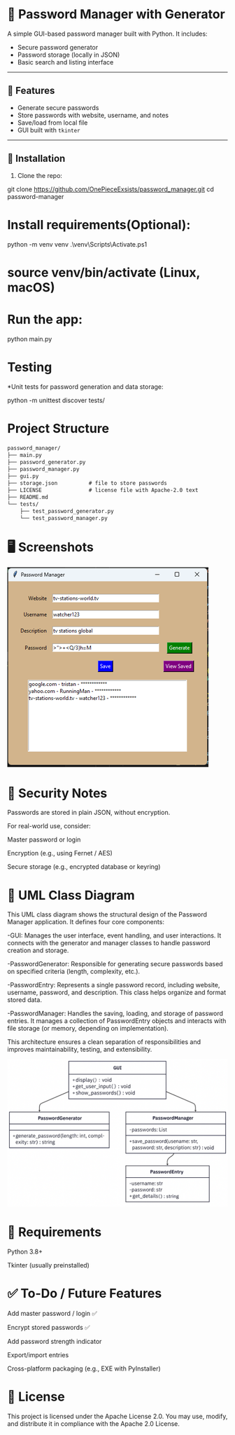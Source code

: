 # 🔐 Password Manager with Generator

A simple GUI-based password manager built with Python. It includes:
- Secure password generator
- Password storage (locally in JSON)
- Basic search and listing interface

---

## 🧩 Features

- Generate secure passwords
- Store passwords with website, username, and notes
- Save/load from local file
- GUI built with `tkinter`


---

## 🚀 Installation

1. Clone the repo:

git clone https://github.com/OnePieceExsists/password_manager.git
cd password-manager

# Install requirements(Optional):

python -m venv venv
.\venv\Scripts\Activate.ps1
# source venv/bin/activate (Linux, macOS)


# Run the app:

python main.py


# Testing
*Unit tests for password generation and data storage:

python -m unittest discover tests/


# Project Structure
```
password_manager/
├── main.py
├── password_generator.py
├── password_manager.py
├── gui.py
├── storage.json          # file to store passwords
├── LICENSE               # license file with Apache-2.0 text
├── README.md
└── tests/
    ├── test_password_generator.py
    └── test_password_manager.py
```

# 🖥️ Screenshots

![Password Manager Screenshot](screen/pass_manager_prscr.png)

# 🔐 Security Notes
Passwords are stored in plain JSON, without encryption.

For real-world use, consider:

Master password or login

Encryption (e.g., using Fernet / AES)

Secure storage (e.g., encrypted database or keyring)

# 📘 UML Class Diagram

This UML class diagram shows the structural design of the Password Manager application. It defines four core components:

-GUI: Manages the user interface, event handling, and user interactions. It connects with the generator and manager classes to handle password creation and storage.

-PasswordGenerator: Responsible for generating secure passwords based on specified criteria (length, complexity, etc.).

-PasswordEntry: Represents a single password record, including website, username, password, and description. This class helps organize and format stored data.

-PasswordManager: Handles the saving, loading, and storage of password entries. It manages a collection of PasswordEntry objects and interacts with file storage (or memory, depending on implementation).

This architecture ensures a clean separation of responsibilities and improves maintainability, testing, and extensibility.

![UML Class Diagram](screen/uml_class_diagram.png)

# 📌 Requirements
Python 3.8+

Tkinter (usually preinstalled)

# ✅ To-Do / Future Features
 Add master password / login ✅

 Encrypt stored passwords ✅

 Add password strength indicator

 Export/import entries

 Cross-platform packaging (e.g., EXE with PyInstaller)

# 📄 License
This project is licensed under the Apache License 2.0.
You may use, modify, and distribute it in compliance with the Apache 2.0 License.
